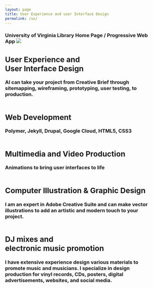 ```yaml
---
layout: page
title: User Experience and user Interface Design
permalink: /ux/
---
```


<h3>University of Virginia Library Home Page / Progressive Web App



<img src="../images/projects/wireframe_desktop-01.png" style="left:auto; right:auto;" />

<section id="two" class="wrapper alt style2">
						<section class="spotlight">
							<div class="image"><img src="../images/uxdesign.png" alt="" /></div><div class="content">
								<h2>User Experience and <br />User Interface Design</h2>
								<p>AI can take your project from Creative Brief through sitemapping, wireframing, prototyping, user testing, to production.</p>
							</div>
						</section>
						<section class="spotlight">
							<div class="image"><img src="../images/webdev.jpg" alt="" /></div><div class="content">
								<h2>Web Development</h2>
								<p>Polymer, Jekyll, Drupal, Google Cloud, HTML5, CSS3</p>
							</div>
						</section>
						<section class="spotlight">
							<div class="image"><img src="../images/animation.jpg" alt="" /></div><div class="content">
								<h2>Multimedia and Video Production</h2>
								<p>Animations to bring user interfaces to life </p>
							</div>
						</section>
									<section class="spotlight">
							<div class="image"><img src="../images/webdev.jpg" alt="" /></div><div class="content">
								<h2>Computer Illustration &amp; Graphic Design </h2>
								<p>I am an expert in Adobe Creative Suite and can make vector illustrations to add an artistic and modern touch to your project.</p>
							</div>
						</section>
						<section class="spotlight">
							<div class="image"><img src="../images/uxdesign.png" alt="" /></div><div class="content">
								<h2>DJ mixes and <br />electronic music promotion</h2>
								<p>I have extensive experience design various materials to promote music and musicians. I specialize in design production for vinyl records, CDs, posters, digital advertisements, websites, and social media.</p>
							</div>
						</section>
					</section>
